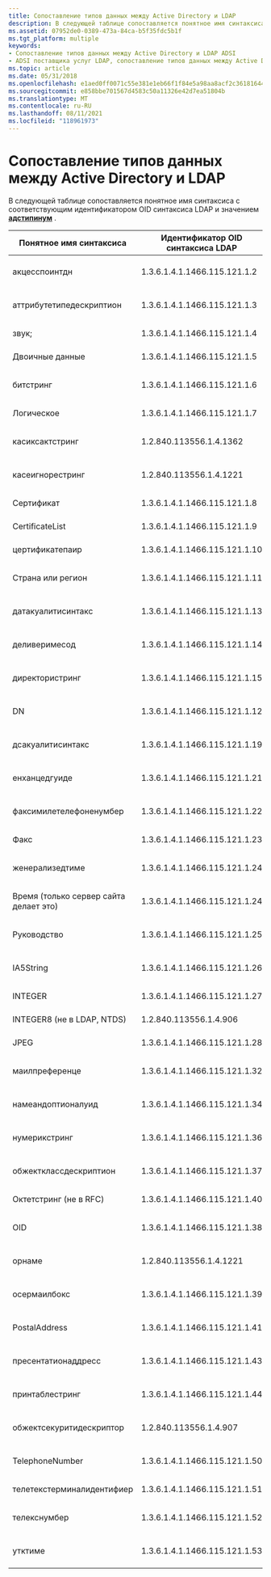 ```yaml
---
title: Сопоставление типов данных между Active Directory и LDAP
description: В следующей таблице сопоставляется понятное имя синтаксиса с соответствующим идентификатором OID синтаксиса LDAP и значением АДСТИПИНУМ.
ms.assetid: 07952de0-0389-473a-84ca-b5f35fdc5b1f
ms.tgt_platform: multiple
keywords:
- Сопоставление типов данных между Active Directory и LDAP ADSI
- ADSI поставщика услуг LDAP, сопоставление типов данных между Active Directory и LDAP
ms.topic: article
ms.date: 05/31/2018
ms.openlocfilehash: e1aed0ff0071c55e381e1eb66f1f84e5a98aa8acf2c361816444533c6d0ad886
ms.sourcegitcommit: e858bbe701567d4583c50a11326e42d7ea51804b
ms.translationtype: MT
ms.contentlocale: ru-RU
ms.lasthandoff: 08/11/2021
ms.locfileid: "118961973"
---
```

# <a name="data-type-mapping-between-active-directory-and-ldap"></a>Сопоставление типов данных между Active Directory и LDAP

В следующей таблице сопоставляется понятное имя синтаксиса с соответствующим идентификатором OID синтаксиса LDAP и значением [**адстипинум**](/windows/win32/api/iads/ne-iads-adstypeenum) .



| Понятное имя синтаксиса              | Идентификатор OID синтаксиса LDAP               | Тип данных АДСТИПИНУМ                 |
|-----------------------------------|-------------------------------|---------------------------------------|
| акцесспоинтдн                     | 1.3.6.1.4.1.1466.115.121.1.2  | **АДСТИПЕ \_ не \_ учитывать регистр \_ строк**     |
| аттрибутетипедескриптион          | 1.3.6.1.4.1.1466.115.121.1.3  | **АДСТИПЕ \_ не \_ учитывать регистр \_ строк**     |
| звук;                             | 1.3.6.1.4.1.1466.115.121.1.4  | **\_Строка октета адстипе \_**            |
| Двоичные данные                            | 1.3.6.1.4.1.1466.115.121.1.5  | **\_Строка октета адстипе \_**            |
| битстринг                         | 1.3.6.1.4.1.1466.115.121.1.6  | **АДСТИПЕ \_ не \_ учитывать регистр \_ строк**     |
| Логическое                           | 1.3.6.1.4.1.1466.115.121.1.7  | **АДСТИПЕ \_ Boolean**                  |
| касиксактстринг                   | 1.2.840.113556.1.4.1362       | **\_точный регистр \_ адстипе \_ строки**      |
| касеигнорестринг                  | 1.2.840.113556.1.4.1221       | **АДСТИПЕ \_ не \_ учитывать регистр \_ строк**     |
| Сертификат                       | 1.3.6.1.4.1.1466.115.121.1.8  | **\_Строка октета адстипе \_**            |
| CertificateList                   | 1.3.6.1.4.1.1466.115.121.1.9  | **\_Строка октета адстипе \_**            |
| цертификатепаир                   | 1.3.6.1.4.1.1466.115.121.1.10 | **\_Строка октета адстипе \_**            |
| Страна или регион                    | 1.3.6.1.4.1.1466.115.121.1.11 | **АДСТИПЕ \_ не \_ учитывать регистр \_ строк**     |
| датакуалитисинтакс                 | 1.3.6.1.4.1.1466.115.121.1.13 | **АДСТИПЕ \_ не \_ учитывать регистр \_ строк**     |
| деливеримесод                    | 1.3.6.1.4.1.1466.115.121.1.14 | **АДСТИПЕ \_ не \_ учитывать регистр \_ строк**     |
| директористринг                   | 1.3.6.1.4.1.1466.115.121.1.15 | **АДСТИПЕ \_ не \_ учитывать регистр \_ строк**     |
| DN                                | 1.3.6.1.4.1.1466.115.121.1.12 | **\_строка различающегося имени адстипе \_**               |
| дсакуалитисинтакс                  | 1.3.6.1.4.1.1466.115.121.1.19 | **АДСТИПЕ \_ не \_ учитывать регистр \_ строк**     |
| енханцедгуиде                     | 1.3.6.1.4.1.1466.115.121.1.21 | **АДСТИПЕ \_ не \_ учитывать регистр \_ строк**     |
| факсимилетелефоненумбер          | 1.3.6.1.4.1.1466.115.121.1.22 | **АДСТИПЕ \_ не \_ учитывать регистр \_ строк**     |
| Факс                               | 1.3.6.1.4.1.1466.115.121.1.23 | **\_Строка октета адстипе \_**            |
| женерализедтиме                   | 1.3.6.1.4.1.1466.115.121.1.24 | **АДСТИПЕ \_ время в формате UTC \_**                |
| Время (только сервер сайта делает это) | 1.3.6.1.4.1.1466.115.121.1.24 | **АДСТИПЕ \_ время в формате UTC \_**                |
| Руководство                             | 1.3.6.1.4.1.1466.115.121.1.25 | **АДСТИПЕ \_ не \_ учитывать регистр \_ строк**     |
| IA5String                         | 1.3.6.1.4.1.1466.115.121.1.26 | **АДСТИПЕ \_ не \_ учитывать регистр \_ строк**     |
| INTEGER                           | 1.3.6.1.4.1.1466.115.121.1.27 | **АДСТИПЕ \_ целое число**                  |
| INTEGER8 (не в LDAP, NTDS)      | 1.2.840.113556.1.4.906        | **АДСТИПЕ \_ большое \_ целое**           |
| JPEG                              | 1.3.6.1.4.1.1466.115.121.1.28 | **\_Строка октета адстипе \_**            |
| маилпреференце                    | 1.3.6.1.4.1.1466.115.121.1.32 | **АДСТИПЕ \_ не \_ учитывать регистр \_ строк**     |
| намеандоптионалуид                | 1.3.6.1.4.1.1466.115.121.1.34 | **АДСТИПЕ \_ не \_ учитывать регистр \_ строк**     |
| нумерикстринг                     | 1.3.6.1.4.1.1466.115.121.1.36 | **АДСТИПЕ \_ числовая \_ строка**          |
| обжектклассдескриптион            | 1.3.6.1.4.1.1466.115.121.1.37 | **АДСТИПЕ \_ не \_ учитывать регистр \_ строк**     |
| Октетстринг (не в RFC)          | 1.3.6.1.4.1.1466.115.121.1.40 | **\_Строка октета адстипе \_**            |
| OID                               | 1.3.6.1.4.1.1466.115.121.1.38 | **АДСТИПЕ \_ не \_ учитывать регистр \_ строк**     |
| орнаме                            | 1.2.840.113556.1.4.1221       | **АДСТИПЕ \_ не \_ учитывать регистр \_ строк**     |
| осермаилбокс                      | 1.3.6.1.4.1.1466.115.121.1.39 | **АДСТИПЕ \_ не \_ учитывать регистр \_ строк**     |
| PostalAddress                     | 1.3.6.1.4.1.1466.115.121.1.41 | **АДСТИПЕ \_ не \_ учитывать регистр \_ строк**     |
| пресентатионаддресс               | 1.3.6.1.4.1.1466.115.121.1.43 | **АДСТИПЕ \_ не \_ учитывать регистр \_ строк**     |
| принтаблестринг                   | 1.3.6.1.4.1.1466.115.121.1.44 | **АДСТИПЕ \_ Печатная \_ строка**        |
| обжектсекуритидескриптор          | 1.2.840.113556.1.4.907        | **\_ \_ дескриптор безопасности адстипе \_ NT** |
| TelephoneNumber                   | 1.3.6.1.4.1.1466.115.121.1.50 | **АДСТИПЕ \_ не \_ учитывать регистр \_ строк**     |
| телетекстерминалидентифиер         | 1.3.6.1.4.1.1466.115.121.1.51 | **\_Строка октета адстипе \_**            |
| телекснумбер                       | 1.3.6.1.4.1.1466.115.121.1.52 | **АДСТИПЕ \_ не \_ учитывать регистр \_ строк**     |
| утктиме                           | 1.3.6.1.4.1.1466.115.121.1.53 | **АДСТИПЕ \_ время в формате UTC \_**                |



 

 

 




